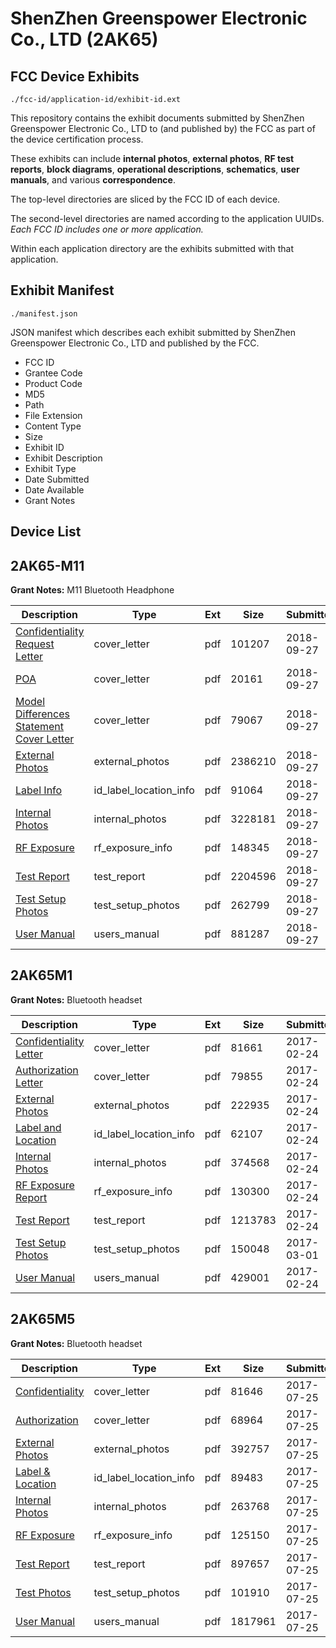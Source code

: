 # ShenZhen Greenspower Electronic Co., LTD (2AK65)
## FCC Device Exhibits

```
./fcc-id/application-id/exhibit-id.ext
```

This repository contains the exhibit documents submitted by ShenZhen Greenspower Electronic Co., LTD to (and published by) the FCC as part of the device certification process.

These exhibits can include **internal photos**, **external photos**, **RF test reports**, **block diagrams**, **operational descriptions**, **schematics**, **user manuals**, and various **correspondence**.

The top-level directories are sliced by the FCC ID of each device.

The second-level directories are named according to the application UUIDs. *Each FCC ID includes one or more application.*

Within each application directory are the exhibits submitted with that application. 

## Exhibit Manifest

```
./manifest.json
```

JSON manifest which describes each exhibit submitted by ShenZhen Greenspower Electronic Co., LTD and published by the FCC.

- FCC ID
- Grantee Code
- Product Code
- MD5
- Path
- File Extension
- Content Type
- Size
- Exhibit ID
- Exhibit Description
- Exhibit Type
- Date Submitted
- Date Available
- Grant Notes

## Device List
## 2AK65-M11
**Grant Notes:** M11 Bluetooth Headphone

| Description | Type | Ext | Size | Submitted | Available |
| ----------- | ---- | --- | ---- | --------- | --------- |
| [Confidentiality Request Letter](2AK65-M11/3af26979056c6ff29b82bba93565614f/4021710.pdf) | cover_letter | pdf | 101207 | 2018-09-27 | 2018-09-27 |
| [POA](2AK65-M11/3af26979056c6ff29b82bba93565614f/4021713.pdf) | cover_letter | pdf | 20161 | 2018-09-27 | 2018-09-27 |
| [Model Differences Statement Cover Letter](2AK65-M11/3af26979056c6ff29b82bba93565614f/4021715.pdf) | cover_letter | pdf | 79067 | 2018-09-27 | 2018-09-27 |
| [External Photos](2AK65-M11/3af26979056c6ff29b82bba93565614f/4021709.pdf) | external_photos | pdf | 2386210 | 2018-09-27 | 2018-09-27 |
| [Label Info](2AK65-M11/3af26979056c6ff29b82bba93565614f/4021712.pdf) | id_label_location_info | pdf | 91064 | 2018-09-27 | 2018-09-27 |
| [Internal Photos](2AK65-M11/3af26979056c6ff29b82bba93565614f/4021714.pdf) | internal_photos | pdf | 3228181 | 2018-09-27 | 2018-09-27 |
| [RF Exposure](2AK65-M11/3af26979056c6ff29b82bba93565614f/4021716.pdf) | rf_exposure_info | pdf | 148345 | 2018-09-27 | 2018-09-27 |
| [Test Report](2AK65-M11/3af26979056c6ff29b82bba93565614f/4021711.pdf) | test_report | pdf | 2204596 | 2018-09-27 | 2018-09-27 |
| [Test Setup Photos](2AK65-M11/3af26979056c6ff29b82bba93565614f/4021717.pdf) | test_setup_photos | pdf | 262799 | 2018-09-27 | 2018-09-27 |
| [User Manual](2AK65-M11/3af26979056c6ff29b82bba93565614f/4021718.pdf) | users_manual | pdf | 881287 | 2018-09-27 | 2018-09-27 |
## 2AK65M1
**Grant Notes:** Bluetooth headset

| Description | Type | Ext | Size | Submitted | Available |
| ----------- | ---- | --- | ---- | --------- | --------- |
| [Confidentiality Letter](2AK65M1/a6a9675a686e7a4cdf9594974ca6b03e/3294605.pdf) | cover_letter | pdf | 81661 | 2017-02-24 | 2017-02-24 |
| [Authorization Letter](2AK65M1/a6a9675a686e7a4cdf9594974ca6b03e/3294606.pdf) | cover_letter | pdf | 79855 | 2017-02-24 | 2017-02-24 |
| [External Photos](2AK65M1/a6a9675a686e7a4cdf9594974ca6b03e/3294601.pdf) | external_photos | pdf | 222935 | 2017-02-24 | 2017-02-24 |
| [Label and Location](2AK65M1/a6a9675a686e7a4cdf9594974ca6b03e/3294607.pdf) | id_label_location_info | pdf | 62107 | 2017-02-24 | 2017-02-24 |
| [Internal Photos](2AK65M1/a6a9675a686e7a4cdf9594974ca6b03e/3294602.pdf) | internal_photos | pdf | 374568 | 2017-02-24 | 2017-02-24 |
| [RF Exposure Report](2AK65M1/a6a9675a686e7a4cdf9594974ca6b03e/3294609.pdf) | rf_exposure_info | pdf | 130300 | 2017-02-24 | 2017-02-24 |
| [Test Report](2AK65M1/a6a9675a686e7a4cdf9594974ca6b03e/3294608.pdf) | test_report | pdf | 1213783 | 2017-02-24 | 2017-02-24 |
| [Test Setup Photos](2AK65M1/a6a9675a686e7a4cdf9594974ca6b03e/3300582.pdf) | test_setup_photos | pdf | 150048 | 2017-03-01 | 2017-02-24 |
| [User Manual](2AK65M1/a6a9675a686e7a4cdf9594974ca6b03e/3294604.pdf) | users_manual | pdf | 429001 | 2017-02-24 | 2017-02-24 |
## 2AK65M5
**Grant Notes:** Bluetooth headset

| Description | Type | Ext | Size | Submitted | Available |
| ----------- | ---- | --- | ---- | --------- | --------- |
| [Confidentiality](2AK65M5/e6682f6f221665ff8f7698bf94be30a5/3481281.pdf) | cover_letter | pdf | 81646 | 2017-07-25 | 2017-07-25 |
| [Authorization](2AK65M5/e6682f6f221665ff8f7698bf94be30a5/3481284.pdf) | cover_letter | pdf | 68964 | 2017-07-25 | 2017-07-25 |
| [External Photos](2AK65M5/e6682f6f221665ff8f7698bf94be30a5/3481278.pdf) | external_photos | pdf | 392757 | 2017-07-25 | 2017-07-25 |
| [Label & Location](2AK65M5/e6682f6f221665ff8f7698bf94be30a5/3481282.pdf) | id_label_location_info | pdf | 89483 | 2017-07-25 | 2017-07-25 |
| [Internal Photos](2AK65M5/e6682f6f221665ff8f7698bf94be30a5/3481279.pdf) | internal_photos | pdf | 263768 | 2017-07-25 | 2017-07-25 |
| [RF Exposure](2AK65M5/e6682f6f221665ff8f7698bf94be30a5/3481283.pdf) | rf_exposure_info | pdf | 125150 | 2017-07-25 | 2017-07-25 |
| [Test Report](2AK65M5/e6682f6f221665ff8f7698bf94be30a5/3481285.pdf) | test_report | pdf | 897657 | 2017-07-25 | 2017-07-25 |
| [Test Photos](2AK65M5/e6682f6f221665ff8f7698bf94be30a5/3481277.pdf) | test_setup_photos | pdf | 101910 | 2017-07-25 | 2017-07-25 |
| [User Manual](2AK65M5/e6682f6f221665ff8f7698bf94be30a5/3481280.pdf) | users_manual | pdf | 1817961 | 2017-07-25 | 2017-07-25 |
